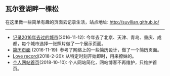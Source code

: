 ## 瓦尔登湖畔一棵松

在这里做一些简单有趣的页面去记录生活，站点地址: http://suvllian.github.io/

---
  
* [记录2016年去过的城市](http://suvllian.github.io/)(2016-11-12): 今年去了北京、天津、青岛、重庆、成都，每个城市选择一张照片做了一个展示页面。
* [简历页面](http://suvllian.github.io/resume/index.html)  (2016-11-19): 参考了网络上的一些简历设计，做了一个简历页面。
* [Love record](http://suvllian.github.io/love/index.html)(2018-2-20): 从特定时刻开始即时，用来撩妹的。
* [个人网站首页](http://suvllian.github.io/website-index/index.html)(2018-10-10): 个人网站简化，网站博客不再维护，只维护首页。
